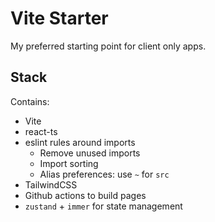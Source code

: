 # Vite Starter

My preferred starting point for client only apps.

## Stack

Contains:

- Vite
- react-ts
- eslint rules around imports
  - Remove unused imports
  - Import sorting
  - Alias preferences: use `~` for `src`
- TailwindCSS
- Github actions to build pages
- `zustand` + `immer` for state management
